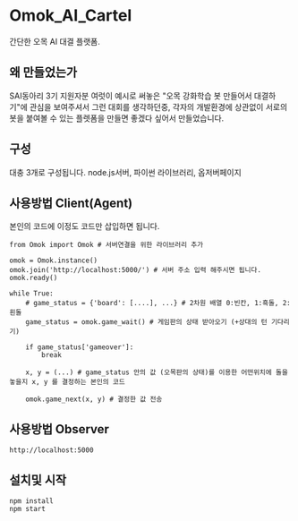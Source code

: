 # Omok_AI_Cartel
간단한 오목 AI 대결 플랫폼.

## 왜 만들었는가
SAI동아리 3기 지원자분 여럿이 예시로 써놓은 "오목 강화학습 봇 만들어서 대결하기"에 관심을 보여주셔서 그런 대회를 생각하던중, 
각자의 개발환경에 상관없이 서로의 봇을 붙여볼 수 있는 플렛폼을 만들면 좋겠다 싶어서 만들었습니다.

## 구성
대충 3개로 구성됩니다. 
node.js서버, 파이썬 라이브러리, 옵저버페이지

## 사용방법 Client(Agent)
본인의 코드에 이정도 코드만 삽입하면 됩니다.
```
from Omok import Omok # 서버연결을 위한 라이브러리 추가

omok = Omok.instance()
omok.join('http://localhost:5000/') # 서버 주소 입력 해주시면 됩니다.
omok.ready()

while True: 
    # game_status = {'board': [....], ...} # 2차원 배열 0:빈칸, 1:흑돌, 2:흰돌
    game_status = omok.game_wait() # 게임판의 상태 받아오기 (+상대의 턴 기다리기)

    if game_status['gameover']:
        break

    x, y = (...) # game_status 안의 값 (오목판의 상태)를 이용한 어떤위치에 돌을 놓을지 x, y 를 결정하는 본인의 코드

    omok.game_next(x, y) # 결정한 값 전송
```

## 사용방법 Observer
```
http://localhost:5000 
```

## 설치및 시작
```
npm install
npm start
```
